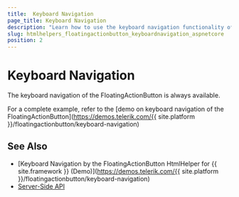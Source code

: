 ```yaml
---
title:  Keyboard Navigation
page_title: Keyboard Navigation
description: "Learn how to use the keyboard navigation functionality of the Telerik UI FloatingActionButton component for {{ site.framework }}."
slug: htmlhelpers_floatingactionbutton_keyboardnavigation_aspnetcore
position: 2
---
```


# Keyboard Navigation

The keyboard navigation of the FloatingActionButton is always available.

For a complete example, refer to the [demo on keyboard navigation of the FloatingActionButton](https://demos.telerik.com/{{ site.platform }}/floatingactionbutton/keyboard-navigation)
## See Also

* [Keyboard Navigation by the FloatingActionButton HtmlHelper for {{ site.framework }} (Demo)](https://demos.telerik.com/{{ site.platform }}/floatingactionbutton/keyboard-navigation)
* [Server-Side API](/api/floatingactionbutton)
